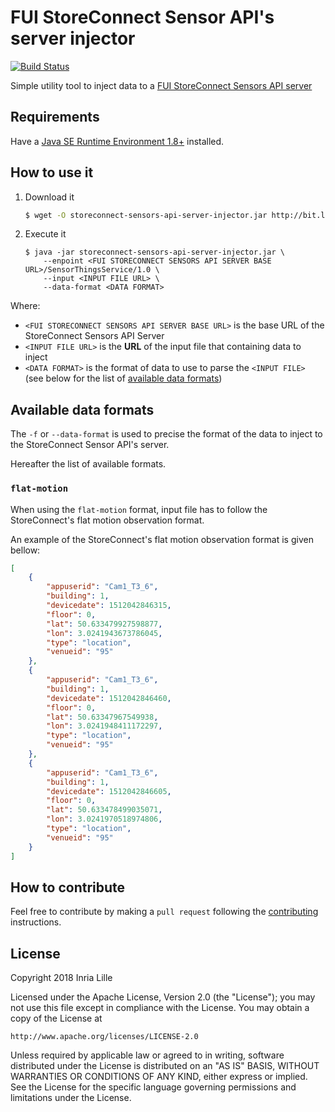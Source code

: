 # FUI StoreConnect Sensor API's server injector

[![Build Status](https://travis-ci.org/StoreConnect/storeconnect-sensors-api-server-injector.svg?branch=master)](https://travis-ci.org/StoreConnect/storeconnect-sensors-api-server-injector)

Simple utility tool to inject data to a [FUI StoreConnect Sensors API server](https://github.com/StoreConnect/storeconnect-sensors-api-server)

## Requirements

Have a [Java SE Runtime Environment 1.8+](http://www.oracle.com/technetwork/java/javase/downloads) installed.

## How to use it

1. Download it

    ```bash
    $ wget -O storeconnect-sensors-api-server-injector.jar http://bit.ly/2KicPCg
    ```
    
2. Execute it

    ```
    $ java -jar storeconnect-sensors-api-server-injector.jar \
        --enpoint <FUI STORECONNECT SENSORS API SERVER BASE URL>/SensorThingsService/1.0 \
        --input <INPUT FILE URL> \
        --data-format <DATA FORMAT>
    ```
    
Where:
- `<FUI STORECONNECT SENSORS API SERVER BASE URL>` is the base URL of the StoreConnect Sensors API Server
- `<INPUT FILE URL>` is the **URL** of the input file that containing data to inject
- `<DATA FORMAT>` is the format of data to use to parse the `<INPUT FILE>` (see below for the list of [available data formats](#available-data-formats)) 
    
## Available data formats

The `-f` or `--data-format` is used to precise the format of the data to inject to the StoreConnect Sensor API's server.

Hereafter the list of available formats.

### `flat-motion`

When using the `flat-motion` format, input file has to follow the StoreConnect's flat motion observation format.

An example of the StoreConnect's flat motion observation format is given bellow:

```json
[
    {
        "appuserid": "Cam1_T3_6",
        "building": 1,
        "devicedate": 1512042846315,
        "floor": 0,
        "lat": 50.633479927598877,
        "lon": 3.0241943673786045,
        "type": "location",
        "venueid": "95"
    },
    {
        "appuserid": "Cam1_T3_6",
        "building": 1,
        "devicedate": 1512042846460,
        "floor": 0,
        "lat": 50.63347967549938,
        "lon": 3.0241948411172297,
        "type": "location",
        "venueid": "95"
    },
    {
        "appuserid": "Cam1_T3_6",
        "building": 1,
        "devicedate": 1512042846605,
        "floor": 0,
        "lat": 50.633478499035071,
        "lon": 3.0241970518974806,
        "type": "location",
        "venueid": "95"
    }
]
```
## How to contribute

Feel free to contribute by making a `pull request` following the [contributing](./CONTRIBUTING.md) instructions.

## License

Copyright 2018 Inria Lille

Licensed under the Apache License, Version 2.0 (the "License");
you may not use this file except in compliance with the License.
You may obtain a copy of the License at

    http://www.apache.org/licenses/LICENSE-2.0

Unless required by applicable law or agreed to in writing, software
distributed under the License is distributed on an "AS IS" BASIS,
WITHOUT WARRANTIES OR CONDITIONS OF ANY KIND, either express or implied.
See the License for the specific language governing permissions and
limitations under the License.